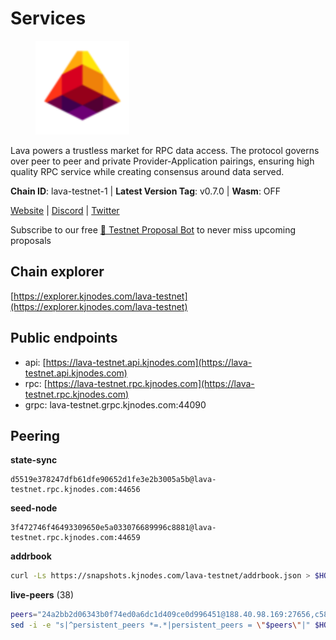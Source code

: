 # Services

<figure><img src="https://raw.githubusercontent.com/kj89/cosmos-images/main/logos/lava.png" width="150" alt=""><figcaption></figcaption></figure>

Lava powers a trustless market for RPC data access. The protocol  governs over peer to peer and private Provider-Application pairings,  ensuring high quality RPC service while creating consensus around data served.

**Chain ID**: lava-testnet-1 | **Latest Version Tag**: v0.7.0 | **Wasm**: OFF

[Website](https://lavanet.xyz) | [Discord](https://discord.com/invite/Tbk5NxTCdA) | [Twitter](https://twitter.com/lavanetxyz)



Subscribe to our free [🤖 Testnet Proposal Bot](https://t.me/kjnodes_testnet_proposal_bot) to never miss upcoming proposals


## Chain explorer
[https://explorer.kjnodes.com/lava-testnet](https://explorer.kjnodes.com/lava-testnet)

## Public endpoints

* api: [https://lava-testnet.api.kjnodes.com](https://lava-testnet.api.kjnodes.com)
* rpc: [https://lava-testnet.rpc.kjnodes.com](https://lava-testnet.rpc.kjnodes.com)
* grpc: lava-testnet.grpc.kjnodes.com:44090

## Peering

**state-sync**

```text
d5519e378247dfb61dfe90652d1fe3e2b3005a5b@lava-testnet.rpc.kjnodes.com:44656
```

**seed-node**

```text
3f472746f46493309650e5a033076689996c8881@lava-testnet.rpc.kjnodes.com:44659
```

**addrbook**
```bash
curl -Ls https://snapshots.kjnodes.com/lava-testnet/addrbook.json > $HOME/.lava/config/addrbook.json
```

**live-peers** (38)
```bash
peers="24a2bb2d06343b0f74ed0a6dc1d409ce0d996451@188.40.98.169:27656,c58181fa2022022a36ddda08b79c5b666cb45a7d@194.34.232.225:17656,eb7832932626c1c636d16e0beb49e0e4498fbd5e@65.108.231.124:20656,e77870b8732c952f40813e4e622cc2f108fd0223@154.53.55.153:26656,d5519e378247dfb61dfe90652d1fe3e2b3005a5b@65.109.68.190:44656,22bd49cb251e649816d2cb6f24897dd2b4602dc4@149.102.157.34:26656,a2afdc48785be73f208af349e78d632b5556cc01@5.75.226.151:26656,3a445bfdbe2d0c8ee82461633aa3af31bc2b4dc0@3.252.219.158:26656,bbf1fd8b2b993dd354453f90749bd08d108b5de3@194.61.28.30:16656,5c2a752c9b1952dbed075c56c600c3a79b58c395@185.16.39.172:27066,8a20f8f798c5073f0867812e691f54b5cd0dd65d@109.123.242.188:26656,fd8ea335ddad4a793d9dbbd9b3b70ec99d6a3331@161.97.139.208:26656,0d08a1b452e6d7ccdfbc9b54658b5f9ed24eff7b@135.181.138.160:29956,0a78dd75926983ba06de451480673487ffa1bcc1@199.175.98.106:26656,b36a39d183383fa068f0db145b179bf8455a06f4@38.242.159.214:26656,e593c7a9ca61f5616119d6beb5bd8ef5dd28d62d@34.246.190.1:26656,149f9f017344ce9cebb637baa7cab57a28f3a8c3@86.111.48.159:26656,cb722cc36541920d3907cd67743db5444f53e80b@95.70.184.178:24656,9d5802ec3e10fbac150850ffdfa50f324e804b95@95.214.55.62:35656,dced9544a6a8529980dee3ef5b40a251ef06b763@157.97.108.38:20656,c19965fe8a1ea3391d61d09cf589bca0781d29fd@162.19.217.52:26656,ba78f0ac713d5e7a0274ef593674dae337aabbee@176.103.222.18:26656,f68c57ca955420779773f9320a6b7710c2b29f73@188.191.36.222:26656,d3a466c4892943059b6b361e63eb0665ead5c574@147.135.222.170:55676,b4d53b1e7a2fee2192a30e411ba83136c07ab595@161.97.147.107:26656,14ae45e7f2ff7491cfa686a8fcac7cc095bc38ff@213.239.217.52:39656,bb8c8cea499a1fa7e97922b5a9882c2360c6575a@176.103.222.21:26656,35f045092f9c51ab743eec194438b91ecf8ce69e@65.109.116.22:11134,eae100ae0ee39e01296fe134c80e366a0cecf605@65.109.117.23:44656,0adbe1e790b58d19cc53a9839059a95d7d5d7aba@65.109.70.23:19956,fdc3bd914360b1be8ee2e9f4a447223830527497@78.46.36.203:26656,ac99b8d7f3d863baa09cf6378057b78c4f02d029@91.233.173.45:26656,dd39aa607ab19d57a12fb71e7a5df36cef8d3405@185.48.24.106:26656,5bdbd9a68d212ec341c781cc553043486ce5b8ee@31.220.76.135:26656,0d6983bcd192c0b4a0f61e6d849c152704e2f017@91.107.148.5:26656,9057ee9d3d9b3c42c184dc89a7b2a07026b81a45@31.220.76.131:26656,47385d0a7051109de5342e3b27890c4a4b9e0763@65.108.72.233:16656,0df9cc98fd8e88920efd02425292813108e14a45@185.202.238.214:26656"
sed -i -e "s|^persistent_peers *=.*|persistent_peers = \"$peers\"|" $HOME/.lava/config/config.toml
```
